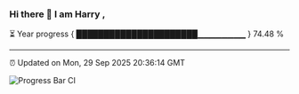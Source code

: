 ### Hi there 👋 I am Harry , 

⏳ Year progress { ██████████████████████▁▁▁▁▁▁▁▁ } 74.48 %

---

⏰ Updated on Mon, 29 Sep 2025 20:36:14 GMT

![Progress Bar CI](https://github.com/duykhang68/duykhang68/workflows/Progress%20Bar%20CI/badge.svg)
